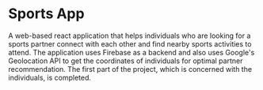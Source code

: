 # Sports App

A web-based react application that helps individuals who are looking for a sports partner connect with each other and find nearby sports activities to attend. The application uses Firebase as a backend and also uses Google's Geolocation API to get the coordinates of individuals for optimal partner recommendation. The first part of the project, which is concerned with the individuals, is completed. 

